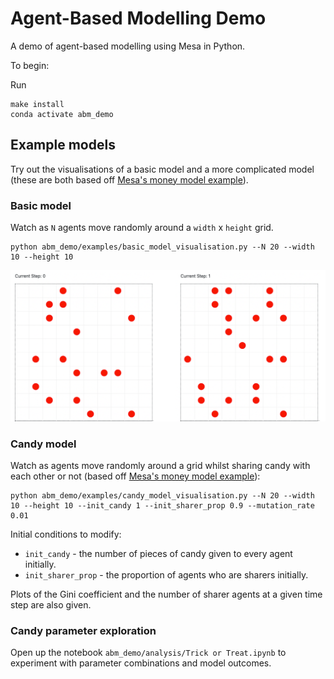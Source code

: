 # Agent-Based Modelling Demo

A demo of agent-based modelling using Mesa in Python.

To begin:

Run
```
make install
conda activate abm_demo
```

## Example models

Try out the visualisations of a basic model and a more complicated model (these are both based off [Mesa's money model example](https://mesa.readthedocs.io/en/main/tutorials/intro_tutorial.html)).

### Basic model

Watch as `N` agents move randomly around a `width` x `height` grid.

```
python abm_demo/examples/basic_model_visualisation.py --N 20 --width 10 --height 10
```

![The first two iterations of a run of the basic model example](basic_model.png)

### Candy model

Watch as agents move randomly around a grid whilst sharing candy with each other or not (based off [Mesa's money model example](https://mesa.readthedocs.io/en/main/tutorials/intro_tutorial.html)):

```
python abm_demo/examples/candy_model_visualisation.py --N 20 --width 10 --height 10 --init_candy 1 --init_sharer_prop 0.9 --mutation_rate 0.01 
```

Initial conditions to modify:
- `init_candy` - the number of pieces of candy given to every agent initially.
- `init_sharer_prop` - the proportion of agents who are sharers initially.

Plots of the Gini coefficient and the number of sharer agents at a given time step are also given.

### Candy parameter exploration

Open up the notebook `abm_demo/analysis/Trick or Treat.ipynb` to experiment with parameter combinations and model outcomes.
